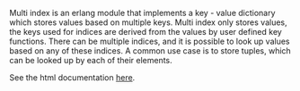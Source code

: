 Multi index is an erlang module that implements a key - value dictionary which
stores values based on multiple keys. Multi index only stores values, the keys
used for indices are derived from the values by user defined key functions.
There can be multiple indices, and it is possible to look up values based on
any of these indices. A common use case is to store tuples, which can be looked
up by each of their elements.

See the html documentation [here](http://grogers0.github.com/erl_multi_index/multi_index.html).
